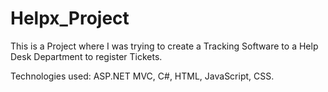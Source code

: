 # Helpx_Project
This is a Project where I was trying to create a Tracking Software to a Help Desk Department to register Tickets.

Technologies used: ASP.NET MVC, C#, HTML, JavaScript, CSS.

